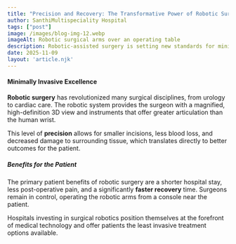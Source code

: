```yaml
---
title: "Precision and Recovery: The Transformative Power of Robotic Surgery"
author: SanthiMultispeciality Hospital
tags: ["post"]
image: /images/blog-img-12.webp
imageAlt: Robotic surgical arms over an operating table
description: Robotic-assisted surgery is setting new standards for minimally invasive procedures, offering surgeons enhanced dexterity, better visualization, and leading to faster patient recovery.
date: 2025-11-09
layout: 'article.njk'
---
```


#### Minimally Invasive Excellence

**Robotic surgery** has revolutionized many surgical disciplines, from urology to cardiac care. The robotic system provides the surgeon with a magnified, high-definition 3D view and instruments that offer greater articulation than the human wrist.

This level of **precision** allows for smaller incisions, less blood loss, and decreased damage to surrounding tissue, which translates directly to better outcomes for the patient.

##### Benefits for the Patient

The primary patient benefits of robotic surgery are a shorter hospital stay, less post-operative pain, and a significantly **faster recovery** time. Surgeons remain in control, operating the robotic arms from a console near the patient.

Hospitals investing in surgical robotics position themselves at the forefront of medical technology and offer patients the least invasive treatment options available.